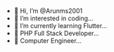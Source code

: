 - 👋 Hi, I’m @Arunms2001
- 👀 I’m interested in coding...
- 🌱 I’m currently learning Flutter...
- 🌱 PHP Full Stack Developer...
- 🌱 Computer Engineer...
<!---
Arunms2001/Arunms2001 is a ✨ special ✨ repository because its `README.md` (this file) appears on your GitHub profile.
You can click the Preview link to take a look at your changes.
--->
